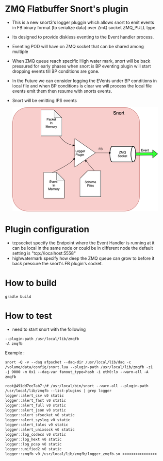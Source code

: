 # ZMQ Flatbuffer Snort's plugin
- This is a new snort3's logger pluggin which allows snort to emit events in FB binary format (to serialize data) over ZmQ socket ZMQ_PULL type.
- Its designed to provide diskless eventing to the Event handler process.
- Eventing POD will have on ZMQ socket that can be shared among multiple 
- When ZMQ queue reach specific High water mark, snort will be back pressured for early phases when snort is BP
eventing plugin will start dropping events till BP conditions are gone.

- In the Future we can consider logging the EVents under BP conditions in local file and when BP conditions is clear
we will process the local file events emit them then resume with snorts events.

- Snort will be emitting IPS events

    ![Image of setup brought up](./imgs/Snort-Logger-zmqfb=plugin.png)


# Plugin configuration
- tcpsocket specify the Endpoint where the Event Handler is running at it can be local in the same node or could be in different node the default setting
  is "tcp://localhost:5558"
- highwatermark specify how deep the ZMQ queue can grow to before it back pressure the snort's FB plugin's socket.

# How to build
```
gradle build
```

# How to test

- need to start snort with the following
```
--plugin-path /usr/local/lib/zmqfb
-A zmqfb
```

Example :
```
snort -Q -v --daq afpacket --daq-dir /usr/local/lib/daq -c /volume/data/config/snort.lua --plugin-path /usr/local/lib/zmqfb -z1  -j 9000 -m 0x1 --daq-var fanout_type=hash -i eth0:lo --warn-all -A zmqfb
```

```
root@491dd7ee7ab7:/# /usr/local/bin/snort --warn-all --plugin-path /usr/local/lib/zmqfb --list-plugins | grep logger
logger::alert_csv v0 static
logger::alert_fast v0 static
logger::alert_full v0 static
logger::alert_json v0 static
logger::alert_sfsocket v0 static
logger::alert_syslog v0 static
logger::alert_talos v0 static
logger::alert_unixsock v0 static
logger::log_codecs v0 static
logger::log_hext v0 static
logger::log_pcap v0 static
logger::unified2 v0 static
logger::zmqfb v0 /usr/local/lib/zmqfb/logger_zmqfb.so <<<<<<<<>>>>>>>>
```
